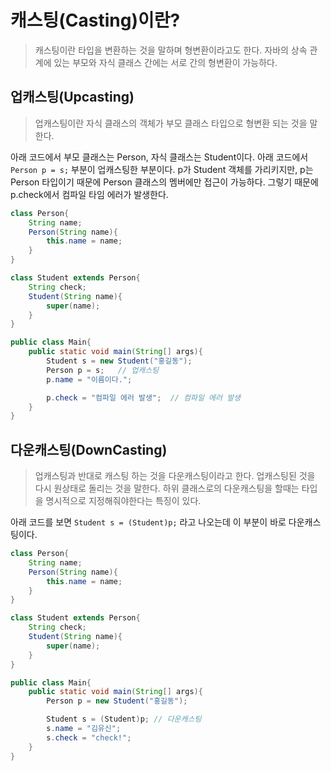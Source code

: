 # 캐스팅(Casting)이란?

> 캐스팅이란 타입을 변환하는 것을 말하며 형변환이라고도 한다. 자바의 상속 관계에 있는 부모와 자식 클래스 간에는 서로 간의 형변환이 가능하다.

## 업캐스팅(Upcasting)

> 업캐스팅이란 자식 클래스의 객체가 부모 클래스 타입으로 형변환 되는 것을 말한다.

아래 코드에서 부모 클래스는 Person, 자식 클래스는 Student이다. 아래 코드에서 `Person p = s;` 부분이 업캐스팅한 부분이다. p가 Student 객체를 가리키지만, p는 Person 타입이기 때문에 Person 클래스의 멤버에만 접근이 가능하다. 그렇기 때문에 p.check에서 컴파일 타임 에러가 발생한다.

```java
class Person{
	String name;
	Person(String name){
		this.name = name;
	}
}

class Student extends Person{
	String check;
	Student(String name){
		super(name);
	}
}

public class Main{
	public static void main(String[] args){
		Student s = new Student("홍길동");
		Person p = s;	// 업캐스팅
		p.name = "이름이다.";

		p.check = "컴파일 에러 발생";	// 컴파일 에러 발생
	}
}
```

## 다운캐스팅(DownCasting)

> 업캐스팅과 반대로 캐스팅 하는 것을 다운캐스팅이라고 한다. 업캐스팅된 것을 다시 원상태로 돌리는 것을 말한다. 하위 클래스로의 다운캐스팅을 할때는 타입을 명시적으로 지정해줘야한다는 특징이 있다.

아래 코드를 보면 `Student s = (Student)p;` 라고 나오는데 이 부분이 바로 다운캐스팅이다.

```java
class Person{
	String name;
	Person(String name){
		this.name = name;
	}
}

class Student extends Person{
	String check;
	Student(String name){
		super(name);
	}
}

public class Main{
	public static void main(String[] args){
		Person p = new Student("홍길동");

		Student s = (Student)p;	// 다운캐스팅
		s.name = "김유신";
		s.check = "check!";
	}
}
```
